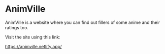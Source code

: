 # AnimVille

AnimVille is a website where you can find out fillers of some anime and their ratings too.

Visit the site using this link:

https://animville.netlify.app/